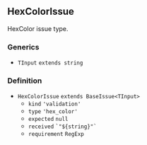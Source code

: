 HexColorIssue
-------------

HexColor issue type.

### Generics

*   `TInput` `extends string`

### Definition

*   `HexColorIssue` `extends BaseIssue<TInput>`
    *   `kind` `'validation'`
    *   `type` `'hex_color'`
    *   `expected` `null`
    *   `received` `` `"${string}"` ``
    *   `requirement` `RegExp`